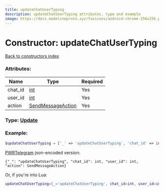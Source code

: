 ```yaml
---
title: updateChatUserTyping
description: updateChatUserTyping attributes, type and example
image: https://docs.madelineproto.xyz/favicons/android-chrome-256x256.png
---
```

# Constructor: updateChatUserTyping  
[Back to constructors index](index.md)



### Attributes:

| Name     |    Type       | Required |
|----------|---------------|----------|
|chat\_id|[int](../types/int.md) | Yes|
|user\_id|[int](../types/int.md) | Yes|
|action|[SendMessageAction](../types/SendMessageAction.md) | Yes|



### Type: [Update](../types/Update.md)


### Example:

```php
$updateChatUserTyping = ['_' => 'updateChatUserTyping', 'chat_id' => int, 'user_id' => int, 'action' => SendMessageAction];
```  

[PWRTelegram](https://pwrtelegram.xyz) json-encoded version:

```
{"_": "updateChatUserTyping", "chat_id": int, "user_id": int, "action": SendMessageAction}
```


Or, if you're into Lua:

```lua
updateChatUserTyping={_='updateChatUserTyping', chat_id=int, user_id=int, action=SendMessageAction}

```


